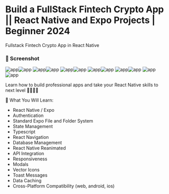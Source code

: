 # Build a FullStack Fintech Crypto App || React Native and Expo Projects | Beginner 2024

Fullstack Fintech Crypto App in React Native

<h3 align="left"> 📸 Screenshot</h3>
  
![app](/0.png)![app](/4.png)
![app](/3.png)![app](/2.png)
![app](/5.png)![app](/6.png)
![app](/7.png)![app](/8.png)
![app](/9.png)![app](/10.png)
![app](/8.png)![app](/12.png)

Learn how to build professional apps and take your React Native skills to next level 🚀🚀🚀🚀

📝 What You Will Learn:

- React Native / Expo
- Authentication
- Standard Expo File and Folder System
- State Management
- Typescript
- React Navigation
- Database Management
- React Native Reanimated
- API Integration
- Responsiveness
- Modals
- Vector Icons
- Toast Messages
- Data Caching
- Cross-Platform Compatibility (web, android, ios)
